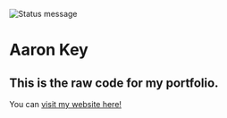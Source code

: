 ![Status message](https://img.shields.io/badge/Status-Deployed-success)
# Aaron Key
## This is the raw code for my portfolio.

You can [visit my website here!](https://www.aaronkey.com) 
